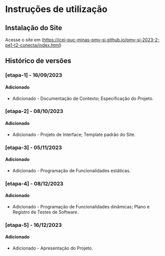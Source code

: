 # Instruções de utilização

## Instalação do Site

Acesse o site em (https://icei-puc-minas-pmv-si.github.io/pmv-si-2023-2-pe1-t2-conecta/index.html)

## Histórico de versões

### [etapa-1] - 16/09/2023
#### Adicionado
- Adicionado - Documentação de Contexto; Especificação do Projeto.

### [etapa-2] - 08/10/2023
#### Adicionado
- Adicionado - Projeto de Interface; Template padrão do Site.

### [etapa-3] - 05/11/2023
#### Adicionado
- Adicionado - Programação de Funcionalidades estáticas.

### [etapa-4] - 08/12/2023
#### Adicionado
- Adicionado - Programação de Funcionalidades dinâmicas; Plano e Registro de Testes de Software.

### [etapa-5] - 16/12/2023
#### Adicionado
- Adicionado - Apresentação do Projeto.